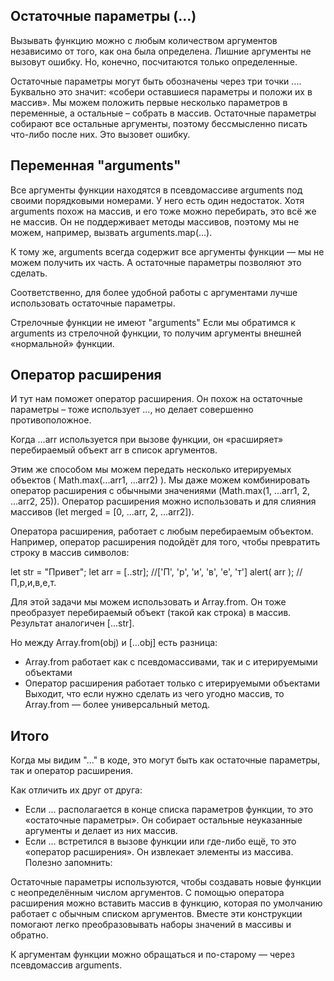 ## Остаточные параметры (...)

Вызывать функцию можно с любым количеством аргументов независимо от того, как она была определена.
Лишние аргументы не вызовут ошибку. Но, конечно, посчитаются только определенные.

Остаточные параметры могут быть обозначены через три точки .... Буквально это значит: «собери оставшиеся параметры и положи их в массив».
Мы можем положить первые несколько параметров в переменные, а остальные – собрать в массив.
Остаточные параметры собирают все остальные аргументы, поэтому бессмысленно писать что-либо после них. Это вызовет ошибку.

## Переменная "arguments"
Все аргументы функции находятся в псевдомассиве arguments под своими порядковыми номерами.
У него есть один недостаток. Хотя arguments похож на массив, и его тоже можно перебирать, это всё же не массив. Он не поддерживает методы массивов, поэтому мы не можем, например, вызвать arguments.map(...).

К тому же, arguments всегда содержит все аргументы функции — мы не можем получить их часть. А остаточные параметры позволяют это сделать.

Соответственно, для более удобной работы с аргументами лучше использовать остаточные параметры.

Стрелочные функции не имеют "arguments"
Если мы обратимся к arguments из стрелочной функции, то получим аргументы внешней «нормальной» функции.

## Оператор расширения

И тут нам поможет оператор расширения. Он похож на остаточные параметры – тоже использует ..., но делает совершенно противоположное.

Когда ...arr используется при вызове функции, он «расширяет» перебираемый объект arr в список аргументов.

Этим же способом мы можем передать несколько итерируемых объектов ( Math.max(...arr1, ...arr2) ). Мы даже можем комбинировать оператор расширения с обычными значениями (Math.max(1, ...arr1, 2, ...arr2, 25)). Оператор расширения можно использовать и для слияния массивов (let merged = [0, ...arr, 2, ...arr2]).

Оператора расширения, работает с любым перебираемым объектом. Например, оператор расширения подойдёт для того, чтобы превратить строку в массив символов: 

let str = "Привет"; 
let arr = [..str]; //['П', 'р', 'и', 'в', 'е', 'т'] 
alert( arr ); // П,р,и,в,е,т.

Для этой задачи мы можем использовать и Array.from. Он тоже преобразует перебираемый объект (такой как строка) в массив. Результат аналогичен [...str].

Но между Array.from(obj) и [...obj] есть разница:

- Array.from работает как с псевдомассивами, так и с итерируемыми объектами
- Оператор расширения работает только с итерируемыми объектами
Выходит, что если нужно сделать из чего угодно массив, то Array.from — более универсальный метод.


## Итого
Когда мы видим "..." в коде, это могут быть как остаточные параметры, так и оператор расширения.

Как отличить их друг от друга:

- Если ... располагается в конце списка параметров функции, то это «остаточные параметры». Он собирает остальные неуказанные аргументы и делает из них массив.
- Если ... встретился в вызове функции или где-либо ещё, то это «оператор расширения». Он извлекает элементы из массива.
Полезно запомнить:

Остаточные параметры используются, чтобы создавать новые функции с неопределённым числом аргументов.
С помощью оператора расширения можно вставить массив в функцию, которая по умолчанию работает с обычным списком аргументов.
Вместе эти конструкции помогают легко преобразовывать наборы значений в массивы и обратно.

К аргументам функции можно обращаться и по-старому — через псевдомассив arguments.
